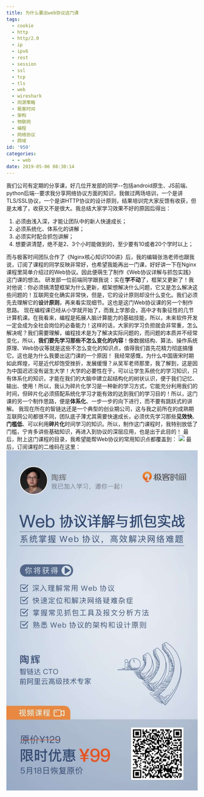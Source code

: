 ```yaml
---
title: 为什么要出web协议这门课
tags:
  - cookie
  - http
  - http/2.0
  - ip
  - ipv6
  - rest
  - session
  - ssl
  - tcp
  - tls
  - web
  - wireshark
  - 同源策略
  - 极客时间
  - 架构
  - 物联网
  - 编程
  - 网络协议
  - 跨域
id: '950'
categories:
  - - web
date: 2019-05-06 08:30:14
---
```


我们公司有定期的分享课，好几位开发部的同学--包括android原生、JS前端、python后端--要求我分享网络协议方面的知识，我做过两场培训，一个是讲TLS/SSL协议，一个是讲HTTP协议的设计原则，结果培训完大家反馈有收获，但是太难了，收获又不是很大。我总结大家学习效果不好的原因后得出： 
1. 必须由浅入深，才能让团队中的新人快速成长； 
2. 必须系统化、体系化的讲解； 
3. 必须实时配合抓包讲解； 
4. 想要讲清楚，绝不是2、3个小时能做到的，至少要有10或者20个学时以上； 
<!-- more -->
而与极客时间团队合作了《Nginx核心知识100讲》后，我的编辑张浩老师也跟我说，订阅了课程的同学反映非常好，也希望我能再出一门课，好好讲一下在Nginx课程里简单介绍过的Web协议。因此便萌生了制作《Web协议详解与抓包实践》这门课的想法。 研发部一位前端同学跟我说：实在**学不动**了，框架又更新了！我对他说：你必须搞清楚框架为什么更新，框架想解决什么问题，它又是怎么解决这些问题的！互联网变化确实非常快，但是，它的设计原则却没什么变化。我们必须先去理解它的**设计原则**，再来看实现细节。这也是这门Web协议课的另一个制作思路。 现在编程课已经从小学就开始了，而我上学那会，高中才有象征性的几节计算机课。在我看来，编程是拓展人脑计算能力的基础技能，所以，未来软件开发一定会成为全社会岗位的必备能力！这样的话，大家的学习负担就会非常重，怎么解决呢？我们需要理解，编程技术是为了解决实际问题的，而问题的本质并不经常变化，所以，**我们要先学习那些不怎么变化的内容**！像数据结构、算法、操作系统原理、Web协议等就是这些不怎么变化的知识点，值得我们首先花精力彻底搞懂它。这也是为什么我要出这门课的一个原因！ 我经常感慨，为什么中国唐宋时期如此辉煌，可是近代却饱受挫折，发展缓慢？从吴军老师那里，我了解到，这是因为中国迟迟没有诞生大学！大学的必要性在于，可以让学生系统化的学习知识，只有体系化的知识，才能在我们的大脑中建立起结构化的树状认识，便于我们记忆、输出、使用！所以，我认为碎片化学习是一种新的学习方式，它能充分利用我们的时间，但碎片化必须搭配系统化学习才能有效的达到我们的学习目的！所以，这门课的另一个制作思路，便是**体系化**、一步一步的向下进行，而不要有跳跃式的讲解。 我现在所在的智链达还是一个典型的创业期公司，这与我之前所在的成熟期互联网公司都很不同，团队底子薄尤其需要快速成长，必须优先学习那些**见效快**、**门槛低**、可以利用**碎片化**时间学习的知识。所以，制作这门课程时，我特别放低了门槛，宁肯多讲些基础知识，再进入到协议的深层应用，也是出于此目的！ 最后，附上这门课程的目录，我希望能帮Web协议的常用知识点都覆盖到： [![](http://www.taohui.pub/wp-content/uploads/2019/05/catalog.jpg)](http://www.taohui.pub/2019/05/06/%e4%b8%ba%e4%bb%80%e4%b9%88%e8%a6%81%e5%87%baweb%e5%8d%8f%e8%ae%ae%e8%bf%99%e9%97%a8%e8%af%be/catalog/) 最后，订阅课程的二维码在这里： [![](/2019/05/poster.jpg)](http://www.taohui.pub/2019/05/06/%e4%b8%ba%e4%bb%80%e4%b9%88%e8%a6%81%e5%87%baweb%e5%8d%8f%e8%ae%ae%e8%bf%99%e9%97%a8%e8%af%be/poster-2/)